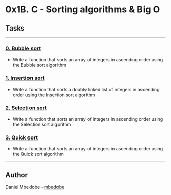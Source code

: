 # 0x1B. C - Sorting algorithms & Big O

## Tasks
---

### [0. Bubble sort](./0-bubble_sort.c)
* Write a function that sorts an array of integers in ascending order using the Bubble sort algorithm 


### [1. Insertion sort](./1-insertion_sort_list.c)
* Write a function that sorts a doubly linked list of integers in ascending order using the Insertion sort algorithm


### [2. Selection sort](./2-selection_sort.c)
* Write a function that sorts an array of integers in ascending order using the Selection sort algorithm


### [3. Quick sort](./3-quick_sort.c)
* Write a function that sorts an array of integers in ascending order using the Quick sort algorithm

---

## Author
 Daniel Mbedobe - [mbedobe](https://github.com/mbedobe)
